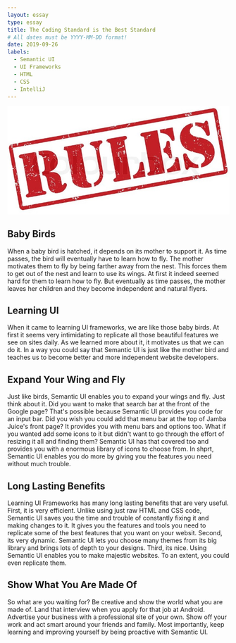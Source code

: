 ```yaml
---
layout: essay
type: essay
title: The Coding Standard is the Best Standard
# All dates must be YYYY-MM-DD format!
date: 2019-09-26
labels:
  - Semantic UI
  - UI Frameworks
  - HTML
  - CSS
  - IntelliJ
---
```


<img class="ui medium left floated image" src="../images/Rules.jpg">

## Baby Birds

When a baby bird is hatched, it depends on its mother to support it. As time passes, the bird will eventually have to learn how to fly. The mother motivates them to fly by being farther away from the nest. This forces them to get out of the nest and learn to use its wings. At first it indeed seemed hard for them to learn how to fly. But eventually as time passes, the mother leaves her children and they become independent and natural flyers.

## Learning UI

When it came to learning UI frameworks, we are like those baby birds. At first it seems very intimidating to replicate all those beautiful features we see on sites daily. As we learned more about it, it motivates us that we can do it. In a way you could say that Semantic UI is just like the mother bird and teaches us to become better and more independent website developers. 

## Expand Your Wing and Fly

Just like birds, Semantic UI enables you to expand your wings and fly. Just think about it. Did you want to make that search bar at the front of the Google page? That's possible because Semantic UI provides you code for an input bar. Did you wish you could add that menu bar at the top of Jamba Juice's front page? It provides you with menu bars and options too. What if you wanted add some icons to it but didn't want to go through the effort of resizing it all and finding them? Semantic UI has that covered too and provides you with a enormous library of icons to choose from. In shprt, Semantic UI enables you do more by giving you the features you need without much trouble.

## Long Lasting Benefits

Learning UI Frameworks has many long lasting benefits that are very useful. First, it is very efficient. Unlike using just raw HTML and CSS code, Semantic UI saves you the time and trouble of constantly fixing it and making changes to it. It gives you the features and tools you need to replicate some of the best features that you want on your websit. Second, its very dynamic. Semantic UI lets you choose many themes from its big library and brings lots of depth to your designs. Third, its nice. Using Semantic UI enables you to make majestic websites. To an extent, you could even replicate them.

## Show What You Are Made Of

So what are you waiting for? Be creative and show the world what you are made of. Land that interview when you apply for that job at Android. Advertise your business with a professional site of your own. Show off your work and act smart around your friends and family. Most importantly, keep learning and improving yourself by being proactive with Semantic UI.
